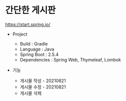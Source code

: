 # 간단한 게시판

https://start.spring.io/

+ Project
  + Build : Gradle
  + Language : Java
  + Spring Boot : 2.5.4
  + Dependencies : Spring Web, Thymeleaf, Lombok

+ 기능
  + 게시물 작성 - 20210821
  + 게시물 수정 - 20210821
  + 게시물 삭제
